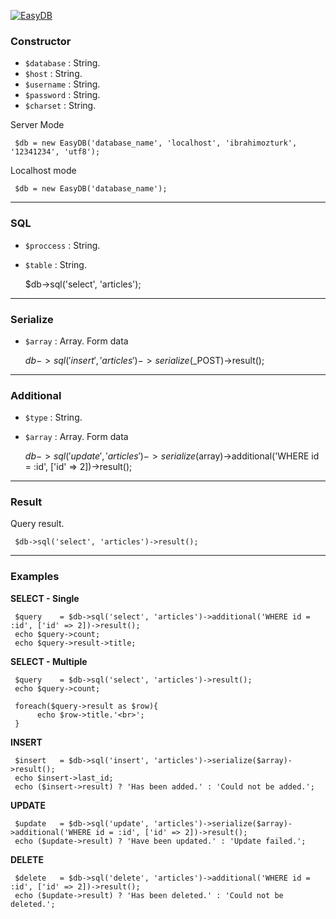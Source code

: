 [![EasyDB](http://ibrahimozturk.me/assets/img/article/cover_1490025776.jpg)](http://ibrahimozturk.me/yazi/8-easydb-pdo-kutuphanesi)

### Constructor

- `$database` : String.
- `$host` : String.
- `$username` : String.
- `$password` : String.
- `$charset` : String.

Server Mode

     $db = new EasyDB('database_name', 'localhost', 'ibrahimozturk', '12341234', 'utf8');

Localhost mode

     $db = new EasyDB('database_name');

- - -

### SQL

- `$proccess` : String.
- `$table` : String.


     $db->sql('select', 'articles');
     
- - -

### Serialize

- `$array` : Array. Form data


     $db->sql('insert', 'articles')->serialize($_POST)->result();

- - -
### Additional

- `$type` : String.
- `$array` : Array. Form data


     $db->sql('update', 'articles')->serialize($array)->additional('WHERE id = :id', ['id' => 2])->result();

- - -
### Result

Query result.

     $db->sql('select', 'articles')->result();

- - -
### Examples

__SELECT - Single__

     $query    = $db->sql('select', 'articles')->additional('WHERE id = :id', ['id' => 2])->result();
     echo $query->count;
     echo $query->result->title;


__SELECT - Multiple__

     $query    = $db->sql('select', 'articles')->result();
     echo $query->count;

     foreach($query->result as $row){
          echo $row->title.'<br>';
     }


__INSERT__

     $insert   = $db->sql('insert', 'articles')->serialize($array)->result();
     echo $insert->last_id;
     echo ($insert->result) ? 'Has been added.' : 'Could not be added.';


__UPDATE__

     $update   = $db->sql('update', 'articles')->serialize($array)->additional('WHERE id = :id', ['id' => 2])->result();
     echo ($update->result) ? 'Have been updated.' : 'Update failed.';


__DELETE__

     $delete   = $db->sql('delete', 'articles')->additional('WHERE id = :id', ['id' => 2])->result();
     echo ($update->result) ? 'Has been deleted.' : 'Could not be deleted.';
